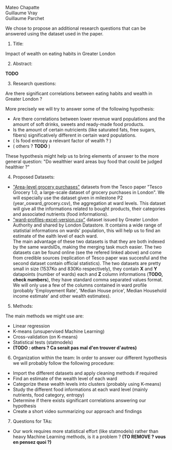 Mateo Chapatte  
Guillaume Vray  
Guillaume Parchet  

We chose to propose an additional research questions that can be answered using the dataset used in the paper.

1. Title:

Impact of wealth on eating habits in Greater London

2. Abstract:

**TODO**
 
3. Research questions:

Are there significant correlations between eating habits and wealth in Greater London ? 
 
More precisely we will try to answer some of the following hypothesis:
  - Are there correlations between lower revenue ward populations and the amount of soft drinks, sweets and ready-made food products.
  - Is the amount of certain nutricients (like saturated fats, free sugars, fibers) significatively different in certain ward populations.
  - ( Is food entropy a relevant factor of wealth ? )
  - ( others ? **TODO** )
   
These hypothesis might help us to bring elements of answer to the more general question: "Do wealthier ward areas buy food that could be judged healthier ?"
 
4. Proposed Datasets:
 - ["Area-level grocery purchases"](https://figshare.com/collections/Tesco_Grocery_1_0/4769354/2) datasets from the Tesco paper "Tesco Grocery 1.0, a large-scale dataset of grocery purchases in London". We will especially use the dataset given in milestone P2 (year_osward_grocery.csv), the aggregation at ward levels. This dataset will give all the informations related to bought products, their categories and associated nutrients (food informations).
 - ["ward-profiles-excel-version.csv"](https://data.london.gov.uk/dataset/ward-profiles-and-atlas) dataset issued by Greater London Authority and shared by London Datastore. It contains a wide range of statistial informations on wards' population, this will help us to find an estimate of the ealth level of each ward.  
The main advantage of these two datasets is that they are both indexed by the same wardsIDs, making the merging task much easier. The two datasets can be found online (see the refered linked above) and come from credible sources (replication of Tesco paper was succesful and the second dataset contain official statistics). The two datasets are pretty small in size (1537Ko and  830Ko respectively), they contain **X** and **Y** datapoints (number of wards) each and **Z** column informations (**TODO, check numbers**), they have standard comma separated values format. We will only use a few of the columns contained in ward profile (probably 'Employement Rate', 'Median House price', Median Household income estimate' and other wealth estimates). 
 
5. Methods:

The main methods we might use are:
 - Linear regression
 - K-means (unsupervised Machine Learning)
 - Cross-validation (on K-means)
 - Statistical tests (statmodels)
 - **(TODO : others ? Ca serait pas mal d'en trouver d'autres)**
 
6. Organization within the team:
In order to answer our different hypothesis we will probably follow the following procedure:
 - Import the different datasets and apply cleaning methods if required
 - Find an estimate of the wealth level of each ward
 - Categorize these wealth levels into clusters (probably using K-means)
 - Study the different food informations at each ward level (mainly nutrients, food category, entropy)
 - Determine if there exists significant correlations answering our hypothesis
 - Create a short video summarizing our approach and findings
 
7. Questions for TAs:
 - Our work requires more statistical effort (like statmodels) rather than heavy Machine Learning methods, is it a problem ? **(TO REMOVE ? vous en pensez quoi ?)**
 
 
 
 
 
 
